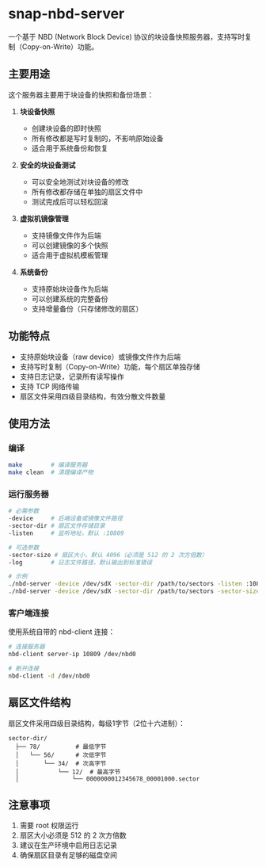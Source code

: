 # snap-nbd-server

一个基于 NBD (Network Block Device) 协议的块设备快照服务器，支持写时复制（Copy-on-Write）功能。

## 主要用途

这个服务器主要用于块设备的快照和备份场景：

1. **块设备快照**
   - 创建块设备的即时快照
   - 所有修改都是写时复制的，不影响原始设备
   - 适合用于系统备份和恢复

2. **安全的块设备测试**
   - 可以安全地测试对块设备的修改
   - 所有修改都存储在单独的扇区文件中
   - 测试完成后可以轻松回滚

3. **虚拟机镜像管理**
   - 支持镜像文件作为后端
   - 可以创建镜像的多个快照
   - 适合用于虚拟机模板管理

4. **系统备份**
   - 支持原始块设备作为后端
   - 可以创建系统的完整备份
   - 支持增量备份（只存储修改的扇区）

## 功能特点

- 支持原始块设备（raw device）或镜像文件作为后端
- 支持写时复制（Copy-on-Write）功能，每个扇区单独存储
- 支持日志记录，记录所有读写操作
- 支持 TCP 网络传输
- 扇区文件采用四级目录结构，有效分散文件数量

## 使用方法

### 编译

```bash
make        # 编译服务器
make clean  # 清理编译产物
```

### 运行服务器

```bash
# 必需参数
-device     # 后端设备或镜像文件路径
-sector-dir # 扇区文件存储目录
-listen     # 监听地址，默认 :10809

# 可选参数
-sector-size # 扇区大小，默认 4096（必须是 512 的 2 次方倍数）
-log        # 日志文件路径，默认输出到标准错误

# 示例
./nbd-server -device /dev/sdX -sector-dir /path/to/sectors -listen :10809
./nbd-server -device /dev/sdX -sector-dir /path/to/sectors -sector-size 8192 -log /path/to/log.txt
```

### 客户端连接

使用系统自带的 nbd-client 连接：

```bash
# 连接服务器
nbd-client server-ip 10809 /dev/nbd0

# 断开连接
nbd-client -d /dev/nbd0
```

## 扇区文件结构

扇区文件采用四级目录结构，每级1字节（2位十六进制）：
```
sector-dir/
  ├── 78/          # 最低字节
  │   └── 56/      # 次低字节
  │       └── 34/  # 次高字节
  │           └── 12/  # 最高字节
  │               └── 0000000012345678_00001000.sector
```

## 注意事项

1. 需要 root 权限运行
2. 扇区大小必须是 512 的 2 次方倍数
3. 建议在生产环境中启用日志记录
4. 确保扇区目录有足够的磁盘空间 